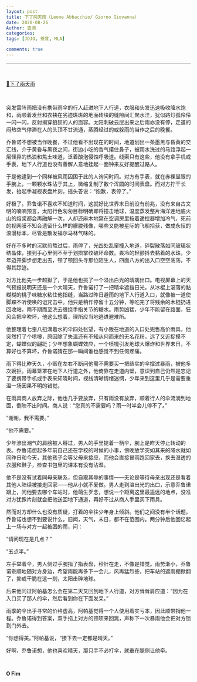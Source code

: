 ```yaml
---
layout: post
title: 下了两天雨（Leone Abbacchio/ Giorno Giovanna）
date: 2020-08-26
Author: 壹澗
categories: 
tags: [JOJO, 茶茸, MLA]

comments: true
--- 
```


***

<br/>

[🎵下了兩天雨](https://www.youtube.com/watch?v=RP7AE5RuLXo "下了兩天雨")

<br/>

突发雷阵雨把没有携带雨伞的行人赶进地下人行道，衣服和头发迅速吸收降水饱和，雨顺着发丝和衣袂在劣迹斑斑的地面砖块的缝隙间汇聚水洼，犹似路灯孤伶伶一闪一闪，反射揭穿狼狈的人的面容。太阳刺破云层出来之后雨亦没有停，走道的闷热空气停滞在人的头顶不甘流通，蒸腾经过的或躲雨的当作之后的晚餐。

乔鲁诺不想被当作晚餐，不过他看不出现在的时间，地道划出一条墨黑与昏黄的交汇线，介于黄昏与黑夜之间，街边小吃的香气攥住鼻子，被雨水洗过的马路浮起一层怪异的热浪和焦土味道，泛着酸泡侵蚀呼吸道。线索只有这些，他没有拿手机或手表，地下人行道也没有善解人意地挂起一面钟来友好提醒过路人。

于是他逮到一个同样被风雨囚困于此的人询问时间。对方有手表，就在赤裸显眼的手腕上，一颗颗水珠沾于其上，微缩复制了数个浑圆的时间表盘。而对方拧干长发，抬起手凝视表盘片刻，摇头答说：“抱歉，表停了。”

好极了。乔鲁诺不喜欢不知道时间，这就好比世界末日前没有前兆，没有来自古文明的喃喃预言，太阳行色匆匆目标明确即将撞击地球，温度蒸发整片海洋连地底火山的熔浆都会再融解一次，人却还麻木地窝在空调房里按着遥控器增加冷气，死前的视网膜不知会遗留什么样的朦胧残像，哪些又能被星际的飞船拾获，做成永恒的浪漫标本，尽管是散发福尔马林气味的。

好在不多时的沉默煎熬过后，雨停了，光四处乱窜撞入地道，碎裂散落如同玻璃状结晶体，接到手心里倒不至于划损掌纹破坏命数。畏冷的轻颤抖去黏着的水珠，少年迈开脚步想走出去，顿了顿回头寻那位陌生人，四面八方的出入口空空荡荡，不得其踪迹。

对方比他先一步越狱了，于是他也挑了一个溢出白光的晴朗出口。电视屏幕上的天气预报说明天还是一个大晴天，乔鲁诺打了一把晴伞遮挡日光，从冰棍上滚落的黏糊糊的桃子味糖水粘住他指缝，当路过昨日避雨的地下人行道入口，就像被一道使脚踝不听使唤的诅咒击中。他只是稍作停留十五分钟，等吃完了将残余的木棍扔进回收站，雨不期而至洗去缠绕手指关节的糖水。雨势凶猛，少年不能留在路面，狂风会把伞吹坏，他这么想着，理所应当地逃进避难所。

他整理着七歪八扭滴着水的伞四处张望，有小贩在地道的入口处兜售高价雨具。他突然打了个喷嚏，原因除了失温还有不知从何而来的无名花粉，远了又近捉摸不定，蝴蝶似的翩跹；少年想象蝴蝶效应，一个喷嚏引发地球大爆炸和世界末日，不算好也不算坏，乔鲁诺猜在那一瞬间谁也感觉不到任何疼痛。

雨下得比昨天久，小贩在左右不断问他需不需要买一把结实的伞撑过暴雨，被他多次婉拒。雨幕笼罩在地下人行道之外，他倚靠在走道内壁，意识到自己仍然是忘记了要携带手机或手表来知晓时间，视线清晰情绪迷惘，少年来到这里几乎是需要重温一场因果不明的错觉。

在雨具商人放弃之际，他也几乎要放弃，只有雨没有放弃，顺着行人的伞流淌到地面，倒映不出时间。商人说：“您真的不需要吗？雨一时半会儿停不了。”

“谢谢，我不需要。”

“他不需要。”

少年渗出潮气的肩膀被人掰过，男人的手里提着一柄伞，腕上是昨天停止转动的表。乔鲁诺想起多年前自己还在学校的时候的小事，傍晚放学突如其来的降水就如同昨日和今天，其他孩子会等父母来接应，而他会直接冒雨跑回家去，换去湿透的衣服和鞋子，检查书包里的课本有没有沾湿。

他不是没有试着同母亲联系，但自取其辱的事情——无论是等待母亲出现还是看着其他人陆续被接走回家——他从小就不爱做。男人走到溢出光的出口，示意乔鲁诺跟上，问他要去哪个车站时，他萌生歹念，想说一个距离这里最遥远的地点，没准对方犹豫片刻就会把他送回地下通道，再好不过从商人手里买下雨具。

然而对方却什么也没有质疑，打着的伞往少年身上倾斜。他们之间没有半个话题，乔鲁诺也想不到要说什么，旧闻，天气，末日，都不在范围内。两分钟后他回忆起上一场与对方一起被困的雨，问：

“请问现在是几点？”

“五点半。”

左手举着伞，男人侧过手腕指了指表盘，秒针在走，不像是错觉。雨势渐小，乔鲁诺乖顺地随对方身边，希望雨能再多下一会儿，风再猛烈些，把车站的遮雨棚掀翻了，抑或干脆在这一刻，太阳击碎地球。

后来他问过阿帕基怎么会在第二天又回到地下人行道，对方耸耸肩应道：“因为在入口买了那人的伞，然后看到你在下面发呆。”

雨季的伞出乎寻常的价格虚高，阿帕基觉得一个人使用着实亏本，因此顺带捎他一程。乔鲁诺得到答案，双手掐上对方的颈项来回晃，声称下一次暴雨他会把对方锁到门外去。

“你想得美。”阿帕基说，“接下去一定都是晴天。”

好啊，乔鲁诺想，他也喜欢晴天，那只手不必打伞，就垂在腿侧让他牵。

<br/>

**O Fim**
